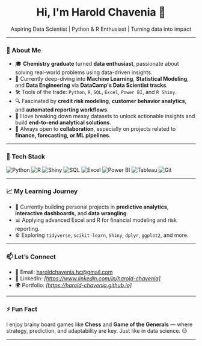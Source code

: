 <h1 align="center">Hi, I'm Harold Chavenia 👋</h1>

<p align="center">
  Aspiring Data Scientist | Python & R Enthusiast | Turning data into impact
</p>

---

### 🚀 About Me

- 🎓 **Chemistry graduate** turned **data enthusiast**, passionate about solving real-world problems using data-driven insights.
- 🧠 Currently deep-diving into **Machine Learning**, **Statistical Modeling**, and **Data Engineering** via **DataCamp's Data Scientist tracks**.
- 🛠️ Tools of the trade: `Python`, `R`, `SQL`, `Excel`, `Power BI`, and `R Shiny`.
- 🔍 Fascinated by **credit risk modeling**, **customer behavior analytics**, and **automated reporting workflows**.
- 🧩 I love breaking down messy datasets to unlock actionable insights and build **end-to-end analytical solutions**.
- 🤝 Always open to **collaboration**, especially on projects related to **finance, forecasting, or ML pipelines**.

---

### 🧰 Tech Stack

![Python](https://img.shields.io/badge/Python-3670A0?style=for-the-badge&logo=python&logoColor=white)
![R](https://img.shields.io/badge/R-276DC3?style=for-the-badge&logo=r&logoColor=white)
![Shiny](https://img.shields.io/badge/Shiny-75AADB?style=for-the-badge&logo=rstudio&logoColor=white)
![SQL](https://img.shields.io/badge/SQL-FF6C37?style=for-the-badge&logo=sqlite&logoColor=white)
![Excel](https://img.shields.io/badge/Excel-217346?style=for-the-badge&logo=microsoft-excel&logoColor=white)
![Power BI](https://img.shields.io/badge/Power_BI-F2C811?style=for-the-badge&logo=power-bi&logoColor=black)
![Tableau](https://img.shields.io/badge/Tableau-E97627?style=for-the-badge&logo=tableau&logoColor=white)
![Git](https://img.shields.io/badge/Git-F05032?style=for-the-badge&logo=git&logoColor=white)


---

### 📈 My Learning Journey

- 🔭 Currently building personal projects in **predictive analytics**, **interactive dashboards**, and **data wrangling**.
- 📊 Applying advanced Excel and R for financial modeling and risk reporting.
- ⚙️ Exploring `tidyverse`, `scikit-learn`, `Shiny`, `dplyr`, `ggplot2`, and more.

---

### 📫 Let’s Connect

- 📧 Email: [haroldchavenia.hc@gmail.com](mailto:haroldchavenia.hc@gmail.com)
- 💼 LinkedIn: *[https://www.linkedin.com/in/harold-chavenia]*
- 🌍 Portfolio: *[https://harold-chavenia.github.io]*

---

### ⚡ Fun Fact

I enjoy brainy board games like **Chess** and **Game of the Generals** — where strategy, prediction, and adaptability are key. Just like in data science. 😉

---

<!---
harold-chavenia/harold-chavenia is a ✨ special ✨ repository because its `README.md` (this file) appears on your GitHub profile.
You can click the Preview link to take a look at your changes.
--->
